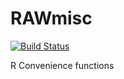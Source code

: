 # RAWmisc
[![Build Status](https://travis-ci.org/raubreywhite/RAWmisc.svg?branch=master)](https://travis-ci.org/raubreywhite/RAWmisc)

R Convenience functions

